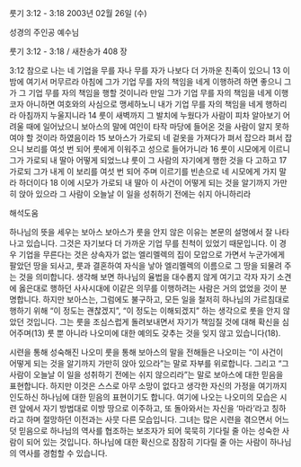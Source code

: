 룻기 3:12 - 3:18 
2003년 02월 26일 (수)

성경의 주인공 예수님



룻기 3:12 - 3:18 / 새찬송가 408 장


3:12 참으로 나는 네 기업을 무를 자나 무를 자가 나보다 더 가까운 친족이 있으니 
13 이 밤에 여기서 머무르라 아침에 그가 기업 무를 자의 책임을 네게 이행하려 하면 좋으니 그가 그 기업 무를 자의 책임을 행할 것이니라 만일 그가 기업 무를 자의 책임을 네게 이행코자 아니하면 여호와의 사심으로 맹세하노니 내가 기업 무를 자의 책임을 네게 행하리라 아침까지 누울지니라 
14 룻이 새벽까지 그 발치에 누웠다가 사람이 피차 알아보기 어려울 때에 일어났으니 보아스의 말에 여인이 타작 마당에 들어온 것을 사람이 알지 못하여야 할 것이라 하였음이라 
15 보아스가 가로되 네 겉옷을 가져다가 펴서 잡으라 펴서 잡으니 보리를 여섯 번 되어 룻에게 이워주고 성으로 들어가니라 
16 룻이 시모에게 이르니 그가 가로되 내 딸아 어떻게 되었느냐 룻이 그 사람의 자기에게 행한 것을 다 고하고 
17 가로되 그가 내게 이 보리를 여섯 번 되어 주며 이르기를 빈손으로 네 시모에게 가지 말라 하더이다 
18 이에 시모가 가로되 내 딸아 이 사건이 어떻게 되는 것을 알기까지 가만히 앉아 있으라 그 사람이 오늘날 이 일을 성취하기 전에는 쉬지 아니하리라

해석도움





하나님의 뜻을 세우는 보아스 
보아스가 룻을 안지 않은 이유는 본문의 설명에서 잘 나타나고 있습니다. 그것은 자기보다 더 가까운 기업 무를 친척이 있었기 때문입니다. 이 경우 기업을 무른다는 것은 상속자가 없는 엘리멜렉의 집이 모압으로 가면서 누군가에게 팔았던 땅을 되사고, 룻과 결혼하여 자식을 낳아 엘리멜렉의 이름으로 그 땅을 되물려 주는 것을 의미합니다. 생각해 보면 하나님의 율법을 대수롭지 않게 여기고 각자 자기 소견에 옳은대로 행하던 사사시대에 이같은 의무를 이행하려는 사람은 거의 없었을 것이 분명합니다. 하지만 보아스는, 그럼에도 불구하고, 모든 일을 철저히 하나님의 가르침대로 행하기 위해 “이 정도는 괜찮겠지”, “이 정도는 이해되겠지” 하는 생각으로 룻을 안지 않았던 것입니다. 그는 룻을 조심스럽게 돌려보내면서 자기가 책임질 것에 대해 확신을 심어주며(13) 룻 뿐 아니라 나오미에 대한 예의도 갖추는 것을 잊지 않고 있습니다(18). 

시련을 통해 성숙해진 나오미 
룻을 통해 보아스의 말을 전해들은 나오미는 “이 사건이 어떻게 되는 것을 알기까지 가만히 앉아 있으라”는 말로 자부를 위로합니다. 그리고 “그 사람이 오늘날 이 일을 성취하기 전에는 쉬지 않으리라”는 말로 보아스에 대한 믿음을 표현합니다. 하지만 이것은 스스로 아무 소망이 없다고 생각한 자신의 가정을 여기까지 인도하신 하나님에 대한 믿음의 표현이기도 합니다. 여기에 나오는 나오미의 모습은 시련 앞에서 자기 방법대로 이방 땅으로 이주하고, 또 돌아와서는 자신을 ‘마라’라고 칭하라고 하며 절망하던 이전과는 사뭇 다른 모습입니다. 그녀는 많은 시련을 겪으면서 어느덧 믿음으로 하나님의 역사를 협조하는 보조자가 되어 묵묵히 기다릴 줄 아는 성숙한 사람이 되어 있는 것입니다. 하나님에 대한 확신으로 잠잠히 기다릴 줄 아는 사람이 하나님의 역사를 경험할 수 있습니다.
